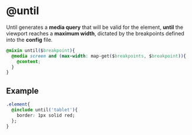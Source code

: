 # @until

Until generates a **media query** that will be valid for the element, **until** the viewport reaches a **maximum width**, dictated by the breakpoints defined into the **config** file.

```css
@mixin until($breakpoint){
  @media screen and (max-width: map-get($breakpoints, $breakpoint)){
    @content;
  }
}
```

## Example

```css
.element{
  @include until('tablet'){
    border: 1px solid red;
  };
}
```